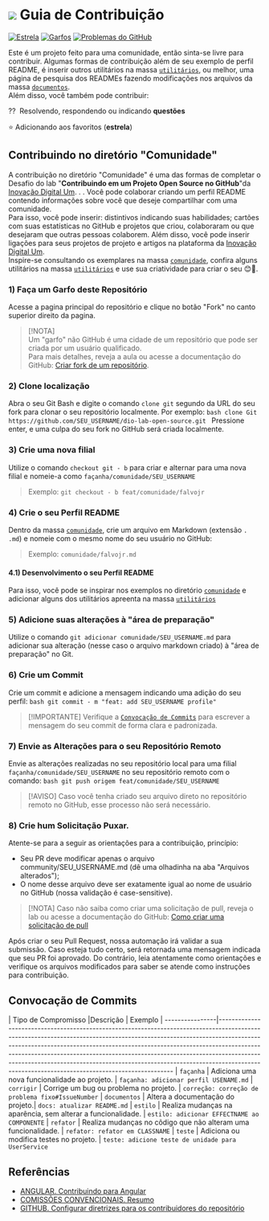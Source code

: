 <h1>
    <a href="https://www.dio.me/">
     <img alinhar="centro" largura="40px" src="https://hermes.digitalinnovation.one/assets/diome/logo-minimized.png"></a>
    <vão> Guia de Contribuição</vão>
</h1>

[![Estrela](https://img.shields.io/github/stars/digitalinnovationone/dio-lab-open-source?style=social)](https://github.com/digitalinnovationone/dio-lab-open-source/stargazers)
[![Garfos](https://img.shields.io/github/forks/digitalinnovationone/dio-lab-open-source?style=social)](https://github.com/digitalinnovationone/dio-lab-open-source/forks)
[![Problemas do GitHub](https://img.shields.io/github/issues/digitalinnovationone/dio-lab-open-source?style=social)](https://github.com/digitalinnovationone/dio-lab-open-source/issues/)

 Este é um projeto feito para uma comunidade, então sinta-se livre para contribuir. Algumas formas de contribuição além de seu exemplo de perfil README, é inserir outros utilitários na massa [`utilitários`](https://github.com/digitalinnovationone/dio-lab-open-source/tree/main/utils), ou melhor, uma página de pesquisa dos READMEs fazendo modificações nos arquivos da massa [`documentos`](https://github.com/digitalinnovationone/dio-lab-open-source/tree/main/docs). <br>
 Além disso, você também pode contribuir:
 
 ?? ️ Resolvendo, respondendo ou indicando **questões**

⭐ Adicionando aos favoritos (**estrela**) 

## Contribuindo no diretório "Comunidade" 
 A contribuição no diretório "Comunidade" é uma das formas de completar o Desafio do lab "**Contribuindo em um Projeto Open Source no GitHub**"da [Inovação Digital Um](https://www.dio.me/). . . Você pode colaborar criando um perfil README contendo informações sobre você que deseje compartilhar com uma comunidade. <br>
 Para isso, você pode inserir: distintivos indicando suas habilidades; cartões com suas estatísticas no GitHub e projetos que criou, colaboraram ou que desejaram que outras pessoas colaborem. Além disso, você pode inserir ligações para seus projetos de projeto e artigos na plataforma da [Inovação Digital Um](https://www.dio.me/). <br>
 Inspire-se consultando os exemplares na massa [`comunidade`](https://github.com/digitalinnovationone/dio-lab-open-source/tree/main/community), confira alguns utilitários na massa [`utilitários`](https://github.com/digitalinnovationone/dio-lab-open-source/tree/main/utils) e use sua criatividade para criar o seu 😊💙.

### 1) Faça um **Garfo** deste Repositório
Acesse a pagina principal do repositório e clique no botão "Fork" no canto superior direito da pagina.
> [!NOTA]  
> Um "garfo" não GitHub é uma cidade de um repositório que pode ser criada por um usuário qualificado. <br>
> Para mais detalhes, reveja a aula ou acesse a documentação do GitHub: [Criar fork de um repositório](https://docs.github.com/pt/pull-requests/collaborating-with-pull-requests/working-with-forks/fork-a-repo).

### 2) Clone localização
Abra o seu Git Bash e digite o comando `clone git` segundo da URL do seu fork para clonar o seu repositório localmente. Por exemplo:
`bash
clone Git https://github.com/SEU_USERNAME/dio-lab-open-source.git
`
Pressione enter, e uma culpa do seu fork no GitHub será criada localmente.

### 3) Crie uma nova **filial** 
Utilize o comando `checkout git - b` para criar e alternar para uma nova filial e nomeie-a como `façanha/comunidade/SEU_USERNAME`
> Exemplo: `git checkout - b feat/comunidade/falvojr`

### 4) Crie o seu Perfil README
 Dentro da massa [`comunidade`](https://github.com/digitalinnovationone/dio-lab-open-source/tree/main/community), crie um arquivo em Markdown (extensão `. .md`) e nomeie com o mesmo nome do seu usuário no GitHub:

> Exemplo: `comunidade/falvojr.md`

#### 4.1) Desenvolvimento o seu Perfil README
Para isso, você pode se inspirar nos exemplos no diretório [`comunidade`](https://github.com/digitalinnovationone/dio-lab-open-source/tree/main/community) e adicionar alguns dos utilitários apreenta na massa [`utilitários`](https://github.com/digitalinnovationone/dio-lab-open-source/tree/main/utils)

### 5) Adicione suas alterações à "área de preparação" 
Utilize o comando `git adicionar comunidade/SEU_USERNAME.md` para adicionar sua alteração (nesse caso o arquivo markdown criado) à "área de preparação" no Git.

### 6) Crie um Commit
Crie um commit e adicione a mensagem indicando uma adição do seu perfil:
`bash
git commit - m "feat: add SEU_USERNAME profile"
`
>[!IMPORTANTE]
> Verifique a [`Convocação de Commits`](https://github.com/digitalinnovationone/dio-lab-open-source/blob/main/CONTRIBUTING.md#conven%C3%A7%C3%A3o-de-commits) para escrever a mensagem do seu commit de forma clara e padronizada.

### 7) Envie as Alterações para o seu Repositório Remoto
Envie as alterações realizadas no seu repositório local para uma filial `façanha/comunidade/SEU_USERNAME` no seu repositório remoto com o comando:
`bash
git push origem feat/comunidade/SEU_USERNAME
`
>[!AVISO]
> Caso você tenha criado seu arquivo direto no repositório remoto no GitHub, esse processo não será necessário.

### 8) Crie hum **Solicitação Puxar**.

Atente-se para a seguir as orientações para a contribuição, princípio:
- Seu PR deve modificar apenas o arquivo community/SEU_USERNAME.md (dê uma olhadinha na aba "Arquivos alterados");
- O nome desse arquivo deve ser exatamente igual ao nome de usuário no GitHub (nossa validação é case-sensitive).

>[!NOTA]
> Caso não saiba como criar uma solicitação de pull, reveja o lab ou acesse a documentação do GitHub: [Como criar uma solicitação de pull
](https://docs.github.com/pt/pull-requests/collaborating-with-pull-requests/proposing-changes-to-your-work-with-pull-requests/creating-a-pull-request)

Após criar o seu Pull Request, nossa automação irá validar a sua submissão. Caso esteja tudo certo, será retornada uma mensagem indicada que seu PR foi aprovado. Do contrário, leia atentamente como orientações e verifique os arquivos modificados para saber se atende como instruções para contribuição.
    
    
## Convocação de Commits 

| Tipo de Compromisso |Descrição | Exemplo
| ----------------|----------------------------------------------------------------------------------------------------------------------------------------------------------------------------------------------------------------------------------------------------------------------------------------------------------------------------------------------------------------------------------------------------------------------------------------------------------------------
| `façanha` | Adiciona uma nova funcionalidade ao projeto. | `façanha: adicionar perfil USENAME.md`
| `corrigir` | Corrige um bug ou problema no projeto. | `correção: correção de problema fixo#IssueNumber`
| `documentos` | Altera a documentação do projeto.| `docs: atualizar README.md`
| `estilo` | Realiza mudanças na aparência, sem alterar a funcionalidade. | `estilo: adicionar EFFECTNAME ao COMPONENTE`
| `refator` | Realiza mudanças no côdigo que não alteram uma funcionalidade. | `refator: refator em CLASSNAME`
| `teste` | Adiciona ou modifica testes no projeto. | `teste: adicione teste de unidade para UserService`


## Referências
- [ANGULAR. Contribuindo para Angular](https://github.com/angular/angular/blob/22b96b9/CONTRIBUTING.md)
- [COMISSÕES CONVENCIONAIS. Resumo](https://www.conventionalcommits.org/en/v1.0.0/)
- [GITHUB. Configurar diretrizes para os contribuidores do repositório](https://docs.github.com/pt/communities/setting-up-your-project-for-healthy-contributions/setting-guidelines-for-repository-contributors)
